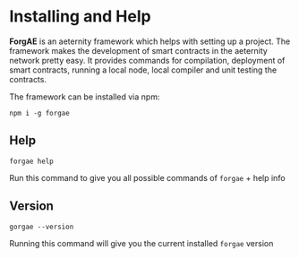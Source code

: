 # Installing and Help

**ForgAE** is an aeternity framework which helps with setting up a project.
The framework makes the development of smart contracts in the aeternity network pretty easy. It provides commands for compilation, deployment of smart contracts, running a local node, local compiler and unit testing the contracts.

The framework can be installed via npm:
```
npm i -g forgae
```

## Help

```text
forgae help
```

Run this command to give you all possible commands of `forgae` + help info

## Version

```text
gorgae --version
```

Running this command will give you the current installed `forgae` version